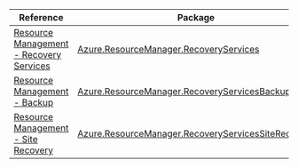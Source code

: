 | Reference | Package | Source |
|---|---|---|
|[Resource Management - Recovery Services](resourcemanager.recoveryservices-readme.md)|[Azure.ResourceManager.RecoveryServices](https://www.nuget.org/packages/Azure.ResourceManager.RecoveryServices)|[GitHub](https://github.com/Azure/azure-sdk-for-net/blob/main/sdk/recoveryservices/Azure.ResourceManager.RecoveryServices)|
|[Resource Management - Backup](resourcemanager.recoveryservicesbackup-readme.md)|[Azure.ResourceManager.RecoveryServicesBackup](https://www.nuget.org/packages/Azure.ResourceManager.RecoveryServicesBackup)|[GitHub](https://github.com/Azure/azure-sdk-for-net/blob/main/sdk/recoveryservices-backup/Azure.ResourceManager.RecoveryServicesBackup)|
|[Resource Management - Site Recovery](resourcemanager.recoveryservicessiterecovery-readme.md)|[Azure.ResourceManager.RecoveryServicesSiteRecovery](https://www.nuget.org/packages/Azure.ResourceManager.RecoveryServicesSiteRecovery)|[GitHub](https://github.com/Azure/azure-sdk-for-net/blob/main/sdk/recoveryservices-siterecovery/Azure.ResourceManager.RecoveryServicesSiteRecovery)|
